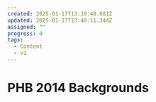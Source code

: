 ```yaml
---
created: 2025-01-17T13:39:48.681Z
updated: 2025-01-17T13:40:11.144Z
assigned: ""
progress: 0
tags:
  - Content
  - v1
---
```


# PHB 2014 Backgrounds
